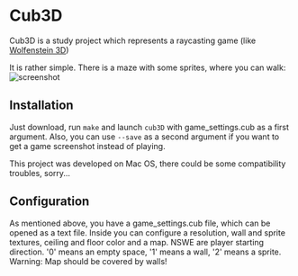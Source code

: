# Cub3D
Cub3D is a study project which represents a raycasting game (like [Wolfenstein 3D](https://en.wikipedia.org/wiki/Wolfenstein_3D))

It is rather simple. There is a maze with some sprites, where you can walk:
![screenshot](https://github.com/NSmolianitski/Cube3D/blob/master/screenshot.png)

## Installation

Just download, run ```make``` and launch ```cub3D``` with game_settings.cub as a first argument.
Also, you can use ```--save``` as a second argument if you want to get a game screenshot instead of playing.

This project was developed on Mac OS, there could be some compatibility troubles, sorry...

## Configuration

As mentioned above, you have a game_settings.cub file, which can be opened as a text file.
Inside you can configure a resolution, wall and sprite textures, ceiling and floor color and a map. NSWE are player starting direction.
'0' means an empty space, '1' means a wall, '2' means a sprite. Warning: Map should be covered by walls!
